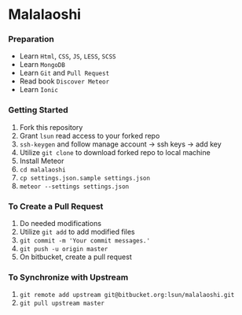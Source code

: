 # Malalaoshi

### Preparation

- Learn `Html`, `CSS`, `JS`, `LESS`, `SCSS`
- Learn `MongoDB`
- Learn `Git` and `Pull Request`
- Read book `Discover Meteor`
- Learn `Ionic`

### Getting Started

1. Fork this repository
2. Grant `lsun` read access to your forked repo
3. `ssh-keygen` and follow manage account -> ssh keys -> add key
4. Utilize `git clone` to download forked repo to local machine
5. Install Meteor
6. `cd malalaoshi`
7. `cp settings.json.sample settings.json`
8. `meteor --settings settings.json`


### To Create a Pull Request

1. Do needed modifications
2. Utilize `git add` to add modified files
3. `git commit -m 'Your commit messages.'`
4. `git push -u origin master`
5. On bitbucket, create a pull request

### To Synchronize with Upstream

1. `git remote add upstream git@bitbucket.org:lsun/malalaoshi.git`
2. `git pull upstream master`